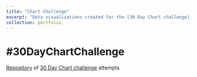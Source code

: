 ```yaml
---
title: "Chart Challenge"
excerpt: "Data visualizations created for the [30 Day Chart challenge](https://twitter.com/30daychartchall?lang=en)<br/><img src='/images/cc.png'>"
collection: portfolio
---
```


# #30DayChartChallenge

[Repository](https://github.com/tessaeagle/30daychartchallenge) of [30 Day Chart challenge](https://twitter.com/30daychartchall?lang=en) attempts
